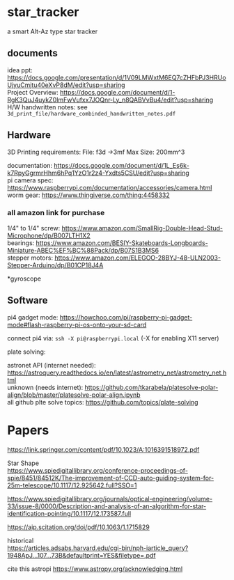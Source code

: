 # star_tracker
a smart Alt-Az type star tracker

## documents

idea ppt: https://docs.google.com/presentation/d/1V09LMWxtM6EQ7cZHFbPJ3HRUoUjyuCmjtu40eXvP8dM/edit?usp=sharing  
Project Overview: https://docs.google.com/document/d/1-RgK3QuJ4uykZ0ImFwVufxx7JOQnr-Ly_n8QABVvBu4/edit?usp=sharing  
H/W handwritten notes: see `3d_print_file/hardware_combinded_handwritten_notes.pdf`

## Hardware

3D Printing requirements:
File: f3d ->3mf
Max Size: 200mm^3

documentation: https://docs.google.com/document/d/1L_Es6k-k7RpyGgrmrHhm6hPq1YzO1r2z4-Yxdts5CSU/edit?usp=sharing  
pi camera spec: https://www.raspberrypi.com/documentation/accessories/camera.html  
worm gear: https://www.thingiverse.com/thing:4458332  

### all amazon link for purchase

1/4" to 1/4" screw: https://www.amazon.com/SmallRig-Double-Head-Stud-Microphone/dp/B007LTH1X2  
bearings: https://www.amazon.com/BESIY-Skateboards-Longboards-Miniature-ABEC%EF%BC%88Pack/dp/B07S1B3MS6  
stepper motors: https://www.amazon.com/ELEGOO-28BYJ-48-ULN2003-Stepper-Arduino/dp/B01CP18J4A  

*gyroscope

## Software

pi4 gadget mode: https://howchoo.com/pi/raspberry-pi-gadget-mode#flash-raspberry-pi-os-onto-your-sd-card

connect pi4 via: `ssh -X pi@raspberrypi.local` (-X for enabling X11 server)

plate solving:

astronet API (internet needed): https://astroquery.readthedocs.io/en/latest/astrometry_net/astrometry_net.html  
unknown (needs internet): https://github.com/tkarabela/platesolve-polar-align/blob/master/platesolve-polar-align.ipynb  
all github plte solve topics: https://github.com/topics/plate-solving  

# Papers

https://link.springer.com/content/pdf/10.1023/A:1016391518972.pdf

Star Shape  
https://www.spiedigitallibrary.org/conference-proceedings-of-spie/8451/84512K/The-improvement-of-CCD-auto-guiding-system-for-25m-telescope/10.1117/12.925642.full?SSO=1

https://www.spiedigitallibrary.org/journals/optical-engineering/volume-33/issue-8/0000/Description-and-analysis-of-an-algorithm-for-star-identification-pointing/10.1117/12.173587.full

https://aip.scitation.org/doi/pdf/10.1063/1.1715829

historical  
https://articles.adsabs.harvard.edu/cgi-bin/nph-iarticle_query?1948ApJ...107...73B&defaultprint=YES&filetype=.pdf

cite this astropi
https://www.astropy.org/acknowledging.html
